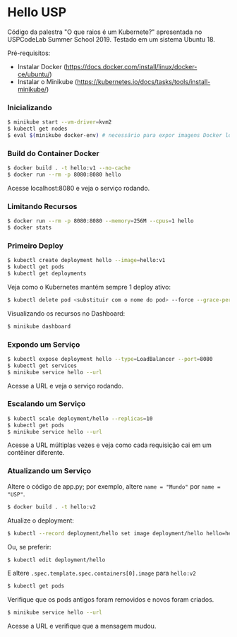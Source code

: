 # Hello USP

Código da palestra "O que raios é um Kubernete?" apresentada no USPCodeLab Summer School 2019. Testado em um sistema Ubuntu 18.

Pré-requisitos:

* Instalar Docker (https://docs.docker.com/install/linux/docker-ce/ubuntu/)
* Instalar o Minikube (https://kubernetes.io/docs/tasks/tools/install-minikube/)

### Inicializando

```bash
$ minikube start --vm-driver=kvm2
$ kubectl get nodes
$ eval $(minikube docker-env) # necessário para expor imagens Docker locais ao Minikube
```

### Build do Container Docker

```bash
$ docker build . -t hello:v1 --no-cache
$ docker run --rm -p 8080:8080 hello
```

Acesse localhost:8080 e veja o serviço rodando.

### Limitando Recursos

```bash
$ docker run --rm -p 8080:8080 --memory=256M --cpus=1 hello
$ docker stats
```

### Primeiro Deploy

```bash
$ kubectl create deployment hello --image=hello:v1
$ kubectl get pods
$ kubectl get deployments
```

Veja como o Kubernetes mantém sempre 1 deploy ativo:

```bash
$ kubectl delete pod <substituir com o nome do pod> --force --grace-period=0
```

Visualizando os recursos no Dashboard:

```bash
$ minikube dashboard
```

### Expondo um Serviço

```bash
$ kubectl expose deployment hello --type=LoadBalancer --port=8080
$ kubectl get services
$ minikube service hello --url
```

Acesse a URL e veja o serviço rodando.

### Escalando um Serviço

```bash
$ kubectl scale deployment/hello --replicas=10
$ kubectl get pods
$ minikube service hello --url
```

Acesse a URL múltiplas vezes e veja como cada requisição cai em um contêiner diferente.

### Atualizando um Serviço

Altere o código de app.py; por exemplo, altere `name = "Mundo"` por `name = "USP"`.

```bash
$ docker build . -t hello:v2
```

Atualize o deployment:

```bash
$ kubectl --record deployment/hello set image deployment/hello hello=hello:v2
```

Ou, se preferir:

```bash
$ kubectl edit deployment/hello
```

E altere `.spec.template.spec.containers[0].image` para `hello:v2`

```bash
$ kubectl get pods
```

Verifique que os pods antigos foram removidos e novos foram criados.

```bash
$ minikube service hello --url
```

Acesse a URL e verifique que a mensagem mudou.
